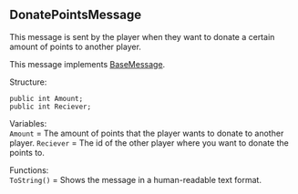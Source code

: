 ## DonatePointsMessage

This message is sent by the player when they want to donate a certain amount of points to another player.

This message implements [BaseMessage](BaseMessage.md).

Structure:
```
public int Amount;
public int Reciever;
```
Variables:\
`Amount` = The amount of points that the player wants to donate to another player.
`Reciever` = The id of the other player where you want to donate the points to.

Functions:\
`ToString()` = Shows the message in a human-readable text format.